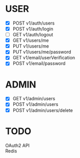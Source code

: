 # USER
- [x] POST v1/auth/users
- [x] POST v1/auth/login
- [ ] GET v1/auth/logout
- [x] GET v1/users/me
- [x] PUT v1/users/me
- [x] PUT v1/users/me/password
- [x] GET v1/email/userVerification
- [x] POST v1/email/password

# ADMIN
- [x] GET v1/admin/users
- [x] POST v1/admin/users
- [x] POST v1/admin/users/delete

# TODO
OAuth2 API <br/>
Redis